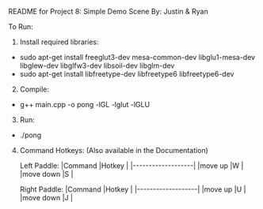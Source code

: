 README for Project 8: Simple Demo Scene
By: Justin & Ryan

To Run:

1) Install required libraries:
- sudo apt-get install freeglut3-dev mesa-common-dev libglu1-mesa-dev libglew-dev libglfw3-dev libsoil-dev libglm-dev
- sudo apt-get install libfreetype-dev libfreetype6 libfreetype6-dev

2) Compile:
- g++ main.cpp -o pong -lGL -lglut -lGLU

3) Run:
- ./pong

4) Command Hotkeys:
(Also available in the Documentation)

	Left Paddle:
|Command	|Hotkey	|
|-------------------|
|move up	|W		|
|move down	|S		|


	Right Paddle:
|Command	|Hotkey	|
|-------------------|
|move up	|U		|
|move down	|J		|


